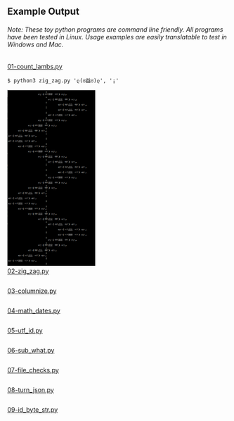 ## Example Output
###### Note: These toy python programs are command line friendly. All programs have been tested in Linux. Usage examples are easily translatable to test in Windows and Mac.
[01-count_lambs.py](01-count_lambs.py)
```
$ python3 zig_zag.py 'ლ(ಠ益ಠ)ლ', '¡'
```
<img src="images/count-lambs-output.png" width="200" height="400"> <br/>
[02-zig_zag.py](02-zig_zag.py)
```
```

[03-columnize.py](03-columnize.py)
```
```

[04-math_dates.py](04-math_dates.py)
```
```

[05-utf_id.py](05-utf_id.py)
```
```

[06-sub_what.py](06-sub_what.py)
```
```

[07-file_checks.py](07-file_checks.py)
```
```

[08-turn_json.py](08-turn_json.py)
```
```

[09-id_byte_str.py](09-id_byte_str.py)
```
```
